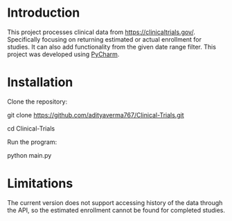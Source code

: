 # Introduction
This project processes clinical data from https://clinicaltrials.gov/. Specifically focusing on returning estimated or actual enrollment for studies. It can also add functionality from the given date range filter. This project was developed using [PyCharm](https://www.jetbrains.com/pycharm/).

# Installation
Clone the repository: 

  git clone https://github.com/adityaverma767/Clinical-Trials.git
  
  cd Clinical-Trials

Run the program:

  python main.py

# Limitations

The current version does not support accessing history of the data through the API, so the estimated enrollment cannot be found for completed studies.


